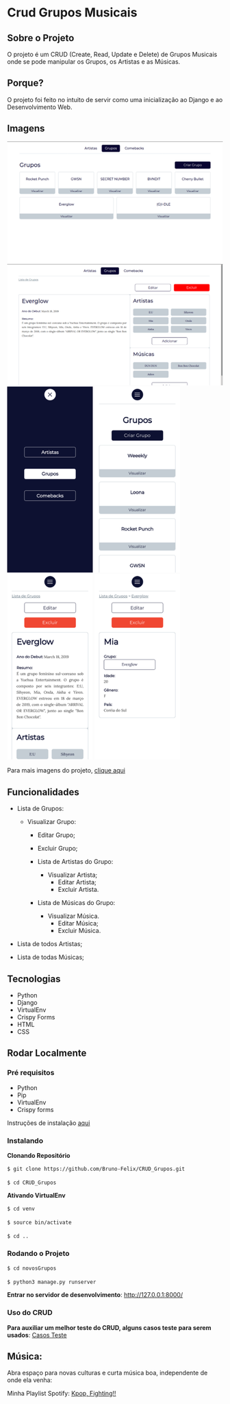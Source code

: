 # Crud Grupos Musicais


## Sobre o Projeto

O projeto é um CRUD (Create, Read, Update e Delete) de Grupos Musicais onde se pode manipular os Grupos, os Artistas e as Músicas.


## Porque?

O projeto foi feito no intuito de servir como uma inicialização ao Django e ao Desenvolvimento Web.


## Imagens

![Preview-Screens](https://github.com/Bruno-Felix/CRUD_Grupos/blob/master/novosGrupos/static/img/listaDeGrupos.png) 
![Preview-Screens](https://github.com/Bruno-Felix/CRUD_Grupos/blob/master/novosGrupos/static/img/visualizarGrupo.png)
<img src="https://github.com/Bruno-Felix/CRUD_Grupos/blob/master/novosGrupos/static/img/menuMobile.png" width="200">
<img src="https://github.com/Bruno-Felix/CRUD_Grupos/blob/master/novosGrupos/static/img/listaDeGruposMobile.png" width="200">
<img src="https://github.com/Bruno-Felix/CRUD_Grupos/blob/master/novosGrupos/static/img/visualizarGrupoMobile.png" width="200">
<img src="https://github.com/Bruno-Felix/CRUD_Grupos/blob/master/novosGrupos/static/img/visualizarArtistaMobile.png" width="200">

Para mais imagens do projeto, [clique aqui](https://drive.google.com/drive/folders/13_F1q7Dy3HBfuFGxwfPXQfPnM9hpzg1u?usp=sharing)


## Funcionalidades

* Lista de Grupos:

  * Visualizar Grupo:
     * Editar Grupo;
     * Excluir Grupo;
     * Lista de Artistas do Grupo:
     
       * Visualizar Artista;
          * Editar Artista;
          * Excluir Artista.
     * Lista de Músicas do Grupo:
     
       * Visualizar Música.
            * Editar Música;
            * Excluir Música.
            
* Lista de todos Artistas;
* Lista de todas Músicas;
      

## Tecnologias

* Python
* Django
* VirtualEnv
* Crispy Forms
* HTML
* CSS


## Rodar Localmente

### Pré requisitos

- Python
- Pip
- VirtualEnv
- Crispy forms

Instruções de instalação [aqui](https://github.com/Bruno-Felix/CRUD_Grupos/wiki/Pre-Requisitos)

### Instalando

**Clonando Repositório**

```
$ git clone https://github.com/Bruno-Felix/CRUD_Grupos.git

$ cd CRUD_Grupos
```

**Ativando VirtualEnv**

```
$ cd venv

$ source bin/activate

$ cd ..
```

### Rodando o Projeto

```
$ cd novosGrupos

$ python3 manage.py runserver
```

**Entrar no servidor de desenvolvimento**: http://127.0.0.1:8000/

### Uso do CRUD

**Para auxiliar um melhor teste do CRUD, alguns casos teste para serem usados**: [Casos Teste](https://github.com/Bruno-Felix/CRUD_Grupos/wiki/Grupos) 


## Música:

Abra espaço para novas culturas e curta música boa, independente de onde ela venha:

Minha Playlist Spotify: [Kpop, Fighting!!](https://open.spotify.com/playlist/3S7MGGfPYJ0vRhII5Mj7t3?si=6b8F4Bf8SKmDbzrEY7jV9w) 
